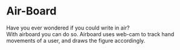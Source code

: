 # Air-Board
Have you ever wondered if you could write in air? <br/>
With airboard you can do so. Airboard uses web-cam to track hand movements of a user, and draws the figure accordingly.

